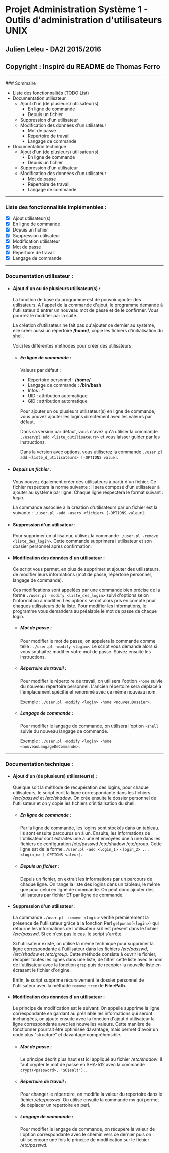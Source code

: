 # Projet Administration Système 1 - Outils d'administration d'utilisateurs UNIX
## Julien Leleu - DA2I 2015/2016
## Copyright : Inspiré du README de Thomas Ferro
----------------------

### Sommaire

- Liste des fonctionnalités (TODO List)
- Documentation utilisateur
  - Ajout d'un (de plusieurs) utilisateur(s)
    - En ligne de commande
    - Depuis un fichier
  - Suppression d'un utilisateur
  - Modification des données d'un utilisateur
    - Mot de passe
    - Répertoire de travail
    - Langage de commande
- Documentation technique
  - Ajout d'un (de plusieurs) utilisateur(s)
    - En ligne de commande
    - Depuis un fichier
  - Suppression d'un utilisateur
  - Modification des données d'un utilisateur
    - Mot de passe
    - Répertoire de travail
    - Langage de commande

----------------------

### Liste des fonctionnalités implémentées :

- [x] Ajout utilisateur(s)
 - [x] En ligne de commande
 - [x] Depuis un fichier
- [x] Suppression utilisateur
- [x] Modification utilisateur
 - [x] Mot de passe
 - [x] Répertoire de travail
 - [x] Langage de commande

-----------------------

### Documentation utilisateur :

- #### Ajout d'un ou de plusieurs utilisateur(s) :
  La fonction de base du programme est de pouvoir ajouter des utilisateurs.
  A l'appel de la commande d'ajout, le programme demande à l'utilisateur d'entrer un nouveau mot de passe et de le confirmer.
  Vous pourrez le modifier par la suite.

  La création d'utilisateur ne fait pas qu'ajouter ce dernier au système, elle créer aussi un répertoire **/home/<login>**, copie les fichiers d'initialisation du shell.

  Voici les différentes méthodes pour créer des utilisateurs :

  - ##### En ligne de commande :
    Valeurs par défaut :
    - Répertoire personnel : **/home/<login>**
    - Langage de commande : **/bin/bash**
    - Infos : **''**
    - UID : attribution automatique
    - GID : attribution automatique

    Pour ajouter un ou plusieurs utilisateur(s) en ligne de commande, vous pouvez ajouter les logins directement avec les valeurs par défaut.

    Dans sa version par défaut, vous n'avez qu'à utiliser la commande `./user/pl add <liste_dutilisateurs>` et vous laisser guider par les instructions.

    Dans la version avec options, vous utiliserez la commande `./user.pl add <liste_d_utilisateurs> [-OPTIONS value]`.

 - ##### Depuis un fichier :

    Vous pouvez également créer des utilisateurs à partir d'un fichier. 
    Ce fichier respectera la norme suivante : 
    il sera composé d'un utilisateur à ajouter au système par ligne. Chaque ligne respectera le format suivant : *login*. 

    La commande associée à la création d'utilisateurs par un fichier est la suivante : `./user.pl -add -users <fichier> [-OPTIONS valeur]`.

- #### Suppression d'un utilisateur :

  Pour supprimer un utilisateur, utilisez la commande `./user.pl -remove <liste_des_login>`. Cette commande supprimera l'utilisateur et son dossier personnel après confirmation.

- #### Modification des données d'un utilisateur :

  Ce script vous permet, en plus de supprimer et ajouter des utilisateurs, de modifier leurs informations (mot de passe, répertoire personnel, langage de commande).

  Ces modifications sont appelées par une commande bien précise de la forme `./user.pl -modify <liste_des_login>` suivi d'options selon l'information à modifier. Les options seront alors pris en compte pour chaques utilisateurs de la liste. Pour modifier les informations, le programme vous demandera au préalable le mot de passe de chaque login.

  - ##### Mot de passe :

    Pour modifier le mot de passe, on appelera la commande comme telle : `./user.pl -modify <login>`.
    Le script vous demande alors si vous souhaitez modifier votre mot de passe. Suivez ensuite les instructions.

  - ##### Répertoire de travail :

    Pour modifier le répertoire de travail, on utilisera l'option `-home` suivie du nouveau répertoire personnel. L'ancien répertoire sera déplacé à l'emplacement spécifié et renommé avec ce même nouveau nom.

    Exemple : `./user.pl -modify <login> -home <nouveauDossier>`.

  - ##### Langage de commande :

    Pour modifier le langage de commande, on utilisera l'option `-shell` suivie du nouveau langage de commande.

    Exemple : `./user.pl -modify <login> -home <nouveauLangageDeCommande>`.

----------------------

### Documentation technique :

- #### Ajout d'un (de plusieurs) utilisateur(s) :

  Quelque soit la méthode de récupération des logins, pour chaque utilisateurs, le script écrit la ligne correspondante dans les fichiers */etc/passwd* et */etc/shadow*. On crée ensuite le dossier personnel de l'utilisateur et on y copie les fichiers d'initialisation du shell.

  - ##### En ligne de commande :

    Par la ligne de commande, les logins sont stockés dans un tableau. Ils sont ensuite parcourus un à un. Ensuite, les informations de l'utilisateur sont extraites une a une et envoyées une à une dans les fichiers de configuration /etc/passwd /etc/shadow /etc/group. Cette ligne est de la forme `./user.pl -add <login_1> <login_2> ... <login_n> [-OPTIONS valeur]`.

  - ##### Depuis un fichier :

    Depuis un fichier, on extrait les informations par un parcours de chaque ligne. On range la liste des logins dans un tableau, le même que pour celui en ligne de commande. On peut donc ajouter des utilisateurs par fichier ET par ligne de commande.

- #### Suppression d'un utilisateur :

  La commande `./user.pl -remove <login>` vérifie premièrement la présence de l'utilisateur grâce à la fonction Perl `getpwnam(<login>)` qui retourne les informations de l'utilisateur si il est présent dans le fichier */etc/passwd*. Si ce n'est pas le cas, le script s'arrête.

  Si l'utilisateur existe, on utilise la même technique pour supprimer la ligne correspondante à l'utilisateur dans les fichiers */etc/passwd*, */etc/shadow* et */etc/group*. Cette méthode consiste à ouvrir le fichier, recopier toutes les lignes dans une liste, de filtrer cette liste avec le nom de l'utilisateur avec la fonction `grep` puis de recopier la nouvelle liste en écrasant le fichier d'origine.

  Enfin, le script supprime récursivement le dossier personnel de l'utilisateur avec la méthode `remove_tree` de **File::Path**.

- #### Modification des données d'un utilisateur :

  Le principe de modification est le suivant: On appelle supprime la ligne correspondante en gardant au préalable les informations qui seront inchangées, on ajoute ensuite avec la fonction d'ajout d'utilisateur la ligne correspondante avec les nouvelles valeurs. Cette manière de fonctionner pourrait être optimisée davantage, mais permet d'avoir un code plus "structuré" et davantage compréhensible.

  - ##### Mot de passe :

    Le principe décrit plus haut est ici appliqué au fichier */etc/shadow*. Il faut crypter le mot de passe en SHA-512 avec la commande `crypt(<password>, '$6$salt');`.

  - ##### Répertoire de travail :

    Pour changer le répertoire, on modifie la valeur du repertoire dans le fichier */etc/passwd*. On utilise ensuite la commande mv qui permet de déplacer un repertoire en perl.

  - ##### Langage de commande :

    Pour modifier le langage de commande, on récupère la valeur de l'option correspondante avec le chemin vers ce dernier puis on utilise encore une fois le principe de modification sur le fichier */etc/passwd*.
